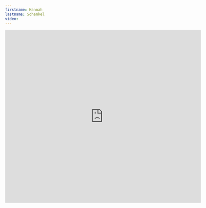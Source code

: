 ```yaml
--- 
firstname: Hannah
lastname: Schenkel
video: 
--- 
```


<iframe src="https://player.vimeo.com/video/560841830" width="640" height="564" frameborder="0" allow="autoplay; fullscreen" allowfullscreen></iframe>
